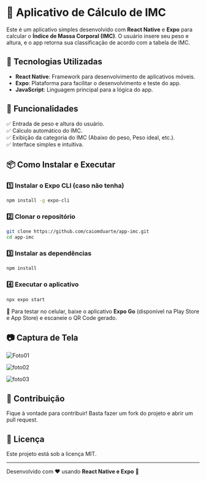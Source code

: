 # 📱 Aplicativo de Cálculo de IMC

Este é um aplicativo simples desenvolvido com **React Native** e **Expo** para calcular o **Índice de Massa Corporal (IMC)**. O usuário insere seu peso e altura, e o app retorna sua classificação de acordo com a tabela de IMC.

## 🚀 Tecnologias Utilizadas
- **React Native**: Framework para desenvolvimento de aplicativos móveis.
- **Expo**: Plataforma para facilitar o desenvolvimento e teste do app.
- **JavaScript**: Linguagem principal para a lógica do app.

## 📌 Funcionalidades
✅ Entrada de peso e altura do usuário.  
✅ Cálculo automático do IMC.  
✅ Exibição da categoria do IMC (Abaixo do peso, Peso ideal, etc.).  
✅ Interface simples e intuitiva.  

## 📦 Como Instalar e Executar
### 1️⃣ Instalar o Expo CLI (caso não tenha)
```bash
npm install -g expo-cli
```

### 2️⃣ Clonar o repositório
```bash
git clone https://github.com/caiomduarte/app-imc.git
cd app-imc
```

### 3️⃣ Instalar as dependências
```bash
npm install
```

### 4️⃣ Executar o aplicativo
```bash
npx expo start
```

📱 Para testar no celular, baixe o aplicativo **Expo Go** (disponível na Play Store e App Store) e escaneie o QR Code gerado.


## 📷 Captura de Tela

![Foto01](https://github.com/user-attachments/assets/6af43778-85da-4929-912a-2efdca03569e)

![foto02](https://github.com/user-attachments/assets/b9232660-2c8b-4436-ac44-3a8bb042b5b1)

![foto03](https://github.com/user-attachments/assets/1409a3b2-9035-4126-8d6e-027d9c72c34f)

## 🤝 Contribuição
Fique à vontade para contribuir! Basta fazer um fork do projeto e abrir um pull request.

## 📜 Licença
Este projeto está sob a licença MIT.

---
Desenvolvido com ❤️ usando **React Native e Expo** 🚀
